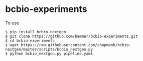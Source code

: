bcbio-experiments
=================

To use
```
$ pip install bcbio-nextgen
$ git clone https://github.com/hammer/bcbio-experiments.git
$ cd bcbio-experiments
$ wget https://raw.githubusercontent.com/chapmanb/bcbio-nextgen/master/scripts/bcbio_nextgen.py
$ python bcbio_nextgen.py pipeline.yaml
```
